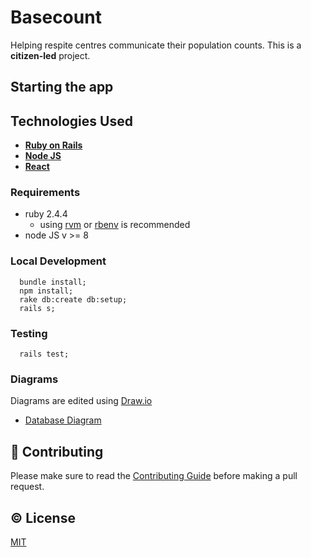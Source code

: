 # Basecount
Helping respite centres communicate their population counts. This is a **citizen-led** project.

## Starting the app

## Technologies Used
- [**Ruby on Rails**](https://rubyonrails.org/)
- [**Node JS**](https://nodejs.org/)
- [**React**](https://reactjs.org/)

### Requirements
- ruby 2.4.4
  - using [rvm](https://rvm.io/) or [rbenv](https://github.com/rbenv/rbenv) is recommended
- node JS v >= 8

### Local Development
```
  bundle install;
  npm install;
  rake db:create db:setup;
  rails s;
```

### Testing
```
  rails test;
```

### Diagrams
Diagrams are edited using [Draw.io](https://www.draw.io/)

- [Database Diagram](https://github.com/CivicTechTO/basecount/blob/master/diagrams/backend.png)

## :muscle: Contributing

Please make sure to read the [Contributing Guide](CONTRIBUTING.md) before making a pull request.

## :copyright: License

[MIT](http://opensource.org/licenses/MIT)